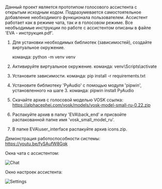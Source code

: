 Данный проект является прототипом голосового ассистента с открытым исходным кодом. Подразумевается самостоятельное добавление необходимого функционала пользователем. Ассистент работает как в режиме чата, так и в голосовом режиме.
Все необъодимые инструкции по работе с ассистентом описаны в файле 'EVA - инструкция.pdf'. 


1) Для установки необходимых библиотек (зависимостей), создайте виртуальное окружение.
    
    команда:
        python -m venv venv
2) Активируйте виртуальное окружение.
    команда:
        venv\Scripts\activate
3) Установите зависимости.
    команда:
        pip install -r requirements.txt
4) Установите библиотеку 'PyAudio' с помощью модуля 'pipwin', установленного на шаге 3.
    команда:
        pipwin install PyAudio
5) Скачайте архив с голосовой моделью VOSK
    ссылка:
        https://alphacephei.com/vosk/models/vosk-model-small-ru-0.22.zip
6) Распакуйте архив в папку 'EVA\back_end' и присвойте распакованной папке имя 'vosk_small_model_ru'.
7) В папке EVA\user_interface распакуйте архив icons.zip.


Демонстрация работоспособности системы: https://youtu.be/fySAufW8Gqk


Окна чата с ассистентом:

![Chat](https://user-images.githubusercontent.com/78261302/176164380-f3a2d487-c74c-4ef4-bfc3-d7015e50c522.png)

Окно настроек ассистента:

![Settings](https://user-images.githubusercontent.com/78261302/176164386-ec65c9df-4b6f-4dd6-befc-89456d153715.png)
